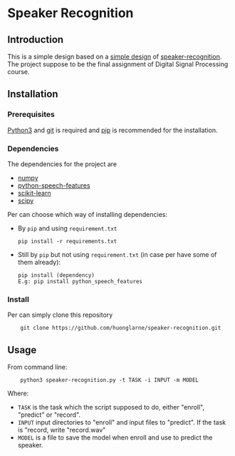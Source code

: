 # Speaker Recognition

## Introduction
This is a simple design based on a [simple design](https://github.com/crouchred/speaker-recognition-py3) of [speaker-recognition](https://github.com/ppwwyyxx/speaker-recognition). The project suppose to be the final assignment of Digital Signal Processing course.

## Installation

### Prerequisites

[Python3](https://www.python.org/download/releases/3.0/) and [git](https://git-scm.com/) is required and [pip](https://pip.pypa.io/en/latest/) is recommended for the installation.

### Dependencies
The dependencies for the project are
- [numpy](https://numpy.org/)
- [python-speech-features](https://python-speech-features.readthedocs.io/en/latest/)
- [scikit-learn](https://scikit-learn.org/stable/)
- [scipy](https://www.scipy.org/)

Per can choose which way of installing dependencies:
- By `pip` and using `requirement.txt`

    ```
    pip install -r requirements.txt
    ```
- Still by `pip` but not using `requirement.txt` (in case per have some of them already):

    ```
    pip install (dependency)
    E.g: pip install python_speech_features
    ```

### Install
Per can simply clone this repository
```
    git clone https://github.com/huonglarne/speaker-recognition.git
```

## Usage
From command line:
```
    python3 speaker-recognition.py -t TASK -i INPUT -m MODEL
```
Where:
- `TASK` is the task which the script supposed to do, either "enroll", "predict" or "record".
- `INPUT` input directories to "enroll" and input files to "predict". If the task is "record, write "record.wav"
- `MODEL` is a file to save the model when enroll and use to predict the speaker.